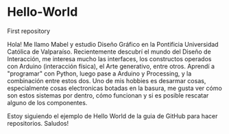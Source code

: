 # Hello-World
First repository 

Hola! Me llamo Mabel y estudio Diseño Gráfico en la Pontificia Universidad Católica de Valparaíso.
Recientemente descubrí el mundo del Diseño de Interacción, me interesa mucho las interfaces, los constructos operados con Arduino (interacción física), el Arte generativo, entre otros. 
Aprendí a "programar" con Python, luego pase a Arduino y Processing, y la combinación entre estos dos.
Uno de mis hobbies es desarmar cosas, especialmente cosas electronicas botadas en la basura, me gusta ver cómo son estos sistemas por dentro, cómo funcionan y si es posible rescatar alguno de los componentes.


Estoy siguiendo el ejemplo de Hello World de la guia de GitHub para hacer repositorios.
Saludos!
